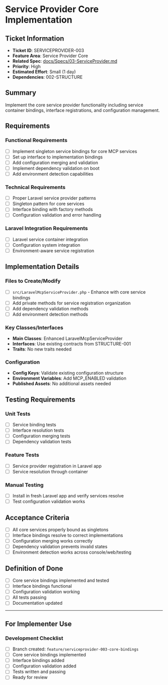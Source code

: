 # Service Provider Core Implementation

## Ticket Information
- **Ticket ID**: SERVICEPROVIDER-003
- **Feature Area**: Service Provider Core
- **Related Spec**: [docs/Specs/03-ServiceProvider.md](../Specs/03-ServiceProvider.md)
- **Priority**: High
- **Estimated Effort**: Small (1 day)
- **Dependencies**: 002-STRUCTURE

## Summary
Implement the core service provider functionality including service container bindings, interface registrations, and configuration management.

## Requirements

### Functional Requirements
- [ ] Implement singleton service bindings for core MCP services
- [ ] Set up interface to implementation bindings
- [ ] Add configuration merging and validation
- [ ] Implement dependency validation on boot
- [ ] Add environment detection capabilities

### Technical Requirements
- [ ] Proper Laravel service provider patterns
- [ ] Singleton pattern for core services
- [ ] Interface binding with factory methods
- [ ] Configuration validation and error handling

### Laravel Integration Requirements
- [ ] Laravel service container integration
- [ ] Configuration system integration
- [ ] Environment-aware service registration

## Implementation Details

### Files to Create/Modify
- [ ] `src/LaravelMcpServiceProvider.php` - Enhance with core service bindings
- [ ] Add private methods for service registration organization
- [ ] Add dependency validation methods
- [ ] Add environment detection methods

### Key Classes/Interfaces
- **Main Classes**: Enhanced LaravelMcpServiceProvider
- **Interfaces**: Use existing contracts from STRUCTURE-001
- **Traits**: No new traits needed

### Configuration
- **Config Keys**: Validate existing configuration structure
- **Environment Variables**: Add MCP_ENABLED validation
- **Published Assets**: No additional assets needed

## Testing Requirements

### Unit Tests
- [ ] Service binding tests
- [ ] Interface resolution tests
- [ ] Configuration merging tests
- [ ] Dependency validation tests

### Feature Tests
- [ ] Service provider registration in Laravel app
- [ ] Service resolution through container

### Manual Testing
- [ ] Install in fresh Laravel app and verify services resolve
- [ ] Test configuration validation works

## Acceptance Criteria
- [ ] All core services properly bound as singletons
- [ ] Interface bindings resolve to correct implementations
- [ ] Configuration merging works correctly
- [ ] Dependency validation prevents invalid states
- [ ] Environment detection works across console/web/testing

## Definition of Done
- [ ] Core service bindings implemented and tested
- [ ] Interface bindings functional
- [ ] Configuration validation working
- [ ] All tests passing
- [ ] Documentation updated

---

## For Implementer Use

### Development Checklist
- [ ] Branch created: `feature/serviceprovider-003-core-bindings`
- [ ] Core service bindings implemented
- [ ] Interface bindings added
- [ ] Configuration validation added
- [ ] Tests written and passing
- [ ] Ready for review